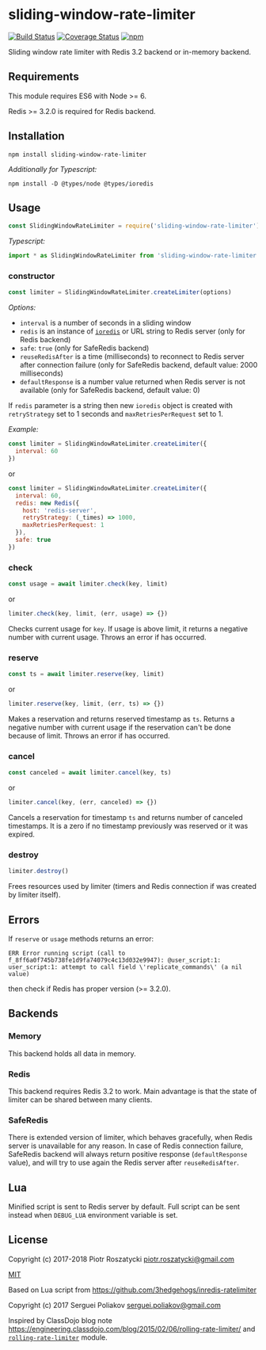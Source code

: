 # sliding-window-rate-limiter

<!-- markdownlint-disable MD013 -->
[![Build Status](https://secure.travis-ci.org/dex4er/js-sliding-window-rate-limiter.svg)](http://travis-ci.org/dex4er/js-sliding-window-rate-limiter) [![Coverage Status](https://coveralls.io/repos/github/dex4er/js-sliding-window-rate-limiter/badge.svg)](https://coveralls.io/github/dex4er/js-sliding-window-rate-limiter) [![npm](https://img.shields.io/npm/v/sliding-window-rate-limiter.svg)](https://www.npmjs.com/package/sliding-window-rate-limiter)
<!-- markdownlint-enable MD013 -->

Sliding window rate limiter with Redis 3.2 backend or in-memory backend.

## Requirements

This module requires ES6 with Node >= 6.

Redis >= 3.2.0 is required for Redis backend.

## Installation

```shell
npm install sliding-window-rate-limiter
```

_Additionally for Typescript:_

```shell
npm install -D @types/node @types/ioredis
```

## Usage

```js
const SlidingWindowRateLimiter = require('sliding-window-rate-limiter')
```

_Typescript:_

```ts
import * as SlidingWindowRateLimiter from 'sliding-window-rate-limiter'
```

### constructor

```js
const limiter = SlidingWindowRateLimiter.createLimiter(options)
```

_Options:_

* `interval` is a number of seconds in a sliding window
* `redis` is an instance of [`ioredis`](https://www.npmjs.com/package/ioredis)
  or URL string to Redis server (only for Redis backend)
* `safe`: `true` (only for SafeRedis backend)
* `reuseRedisAfter` is a time (milliseconds) to reconnect to Redis server
  after connection failure (only for SafeRedis backend, default value: 2000
  milliseconds)
* `defaultResponse` is a number value returned when Redis server is not
  available (only for SafeRedis backend, default value: 0)

If `redis` parameter is a string then new `ioredis` object is created with
`retryStrategy` set to 1 seconds and `maxRetriesPerRequest` set to 1.

_Example:_

```js
const limiter = SlidingWindowRateLimiter.createLimiter({
  interval: 60
})
```

or

```js
const limiter = SlidingWindowRateLimiter.createLimiter({
  interval: 60,
  redis: new Redis({
    host: 'redis-server',
    retryStrategy: (_times) => 1000,
    maxRetriesPerRequest: 1
  }),
  safe: true
})
```

### check

```js
const usage = await limiter.check(key, limit)
```

or

```js
limiter.check(key, limit, (err, usage) => {})
```

Checks current usage for `key`. If usage is above limit, it returns a negative
number with current usage. Throws an error if has occurred.

### reserve

```js
const ts = await limiter.reserve(key, limit)
```

or

```js
limiter.reserve(key, limit, (err, ts) => {})
```

Makes a reservation and returns reserved timestamp as `ts`. Returns a negative
number with current usage if the reservation can't be done because of limit.
Throws an error if has occurred.

### cancel

```js
const canceled = await limiter.cancel(key, ts)
```

or

```js
limiter.cancel(key, (err, canceled) => {})
```

Cancels a reservation for timestamp `ts` and returns number of canceled
timestamps. It is a zero if no timestamp previously was reserved or it was
expired.

### destroy

```js
limiter.destroy()
```

Frees resources used by limiter (timers and Redis connection if was created by
limiter itself).

## Errors

If `reserve` or `usage` methods returns an error:

<!-- markdownlint-disable MD013 -->

```console
ERR Error running script (call to f_8ff6a0f745b738fe1d9fa74079c4c13d032e9947): @user_script:1: user_script:1: attempt to call field \'replicate_commands\' (a nil value)
```

<!-- markdownlint-enable MD013 -->

then check if Redis has proper version (>= 3.2.0).

## Backends

### Memory

This backend holds all data in memory.

### Redis

This backend requires Redis 3.2 to work. Main advantage is that the state of
limiter can be shared between many clients.

### SafeRedis

There is extended version of limiter, which behaves gracefully, when Redis
server is unavailable for any reason. In case of Redis connection failure,
SafeRedis backend will always return positive response (`defaultResponse`
value), and will try to use again the Redis server after `reuseRedisAfter`.

## Lua

Minified script is sent to Redis server by default. Full script can be sent
instead when `DEBUG_LUA` environment variable is set.

## License

Copyright (c) 2017-2018 Piotr Roszatycki <piotr.roszatycki@gmail.com>

[MIT](https://opensource.org/licenses/MIT)

Based on Lua script from <https://github.com/3hedgehogs/inredis-ratelimiter>

Copyright (c) 2017 Serguei Poliakov <serguei.poliakov@gmail.com>

Inspired by ClassDojo blog note
<https://engineering.classdojo.com/blog/2015/02/06/rolling-rate-limiter/> and
[`rolling-rate-limiter`](https://www.npmjs.com/package/rolling-rate-limiter)
module.
